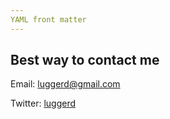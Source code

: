```yaml
---
YAML front matter
---
```


## Best way to contact me
Email: luggerd@gmail.com

Twitter: [luggerd](https://twitter.com/luggerd)
